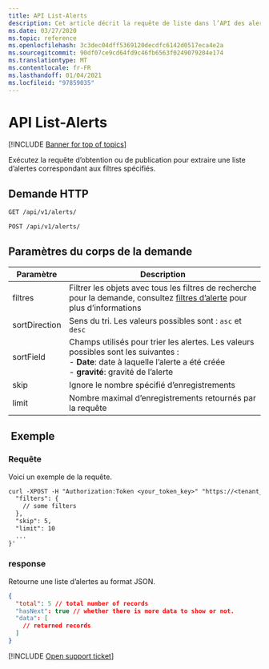 ```yaml
---
title: API List-Alerts
description: Cet article décrit la requête de liste dans l’API des alertes de Cloud App Security.
ms.date: 03/27/2020
ms.topic: reference
ms.openlocfilehash: 3c3dec04dff5369120decdfc6142d0517eca4e2a
ms.sourcegitcommit: 90df07ce9cd64fd9c46fb6563f0249079204e174
ms.translationtype: MT
ms.contentlocale: fr-FR
ms.lasthandoff: 01/04/2021
ms.locfileid: "97859035"
---
```

# <a name="list---alerts-api"></a>API List-Alerts

[!INCLUDE [Banner for top of topics](includes/banner.md)]

Exécutez la requête d’obtention ou de publication pour extraire une liste d’alertes correspondant aux filtres spécifiés.

## <a name="http-request"></a>Demande HTTP

```rest
GET /api/v1/alerts/
```

```rest
POST /api/v1/alerts/
```

## <a name="request-body-parameters"></a>Paramètres du corps de la demande

| Paramètre | Description |
| --- | --- |
| filtres | Filtrer les objets avec tous les filtres de recherche pour la demande, consultez [filtres d’alerte](api-alerts.md#filters) pour plus d’informations |
| sortDirection | Sens du tri. Les valeurs possibles sont : `asc` et `desc` |
| sortField | Champs utilisés pour trier les alertes. Les valeurs possibles sont les suivantes :<br />- **Date**: date à laquelle l’alerte a été créée<br />- **gravité**: gravité de l’alerte |
| skip | Ignore le nombre spécifié d’enregistrements |
| limit | Nombre maximal d’enregistrements retournés par la requête |

## <a name="example"></a> Exemple

### <a name="request"></a>Requête

Voici un exemple de la requête.

```rest
curl -XPOST -H "Authorization:Token <your_token_key>" "https://<tenant_id>.<tenant_region>.contoso.com/api/v1/alerts/" -d '{
  "filters": {
    // some filters
  },
  "skip": 5,
  "limit": 10
  ...
}'
```

### <a name="response"></a>response

Retourne une liste d’alertes au format JSON.

```json
{
  "total": 5 // total number of records
  "hasNext": true // whether there is more data to show or not.
  "data": [
    // returned records
  ]
}
```

[!INCLUDE [Open support ticket](includes/support.md)]
